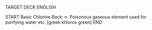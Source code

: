 TARGET DECK
ENGLISH

START
Basic
Chlorine
Back: n. Poisonous gaseous element used for purifying water etc. [greek khloros green]
END
